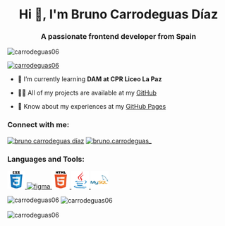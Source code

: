 <h1 align="center">Hi 👋, I'm Bruno Carrodeguas Díaz</h1>
<h3 align="center">A passionate frontend developer from Spain</h3>

<p align="left"> <img src="https://komarev.com/ghpvc/?username=carrodeguas06&label=Profile%20views&color=0e75b6&style=flat" alt="carrodeguas06" /> </p>

<p align="left"> <a href="https://github.com/ryo-ma/github-profile-trophy"><img src="https://github-profile-trophy.vercel.app/?username=carrodeguas06" alt="carrodeguas06" /></a> </p>

- 🌱 I’m currently learning **DAM at CPR Liceo La Paz**

- 👨‍💻 All of my projects are available at my [GitHub](https://github.com/carrodeguas06)

- 📄 Know about my experiences at my [GitHub Pages](https://carrodeguas06.github.io/)

<h3 align="left">Connect with me:</h3>
<p align="left">
<a href="https://www.linkedin.com/in/bruno-carrodeguas-d%C3%ADaz-3b036834b/" target="blank"><img align="center" src="https://raw.githubusercontent.com/rahuldkjain/github-profile-readme-generator/master/src/images/icons/Social/linked-in-alt.svg" alt="bruno carrodeguas díaz" height="30" width="40" /></a>
<a href="https://instagram.com/bruno.carrodeguas_" target="blank"><img align="center" src="https://raw.githubusercontent.com/rahuldkjain/github-profile-readme-generator/master/src/images/icons/Social/instagram.svg" alt="bruno.carrodeguas_" height="30" width="40" /></a>
</p>

<h3 align="left">Languages and Tools:</h3>
<p align="left"> <a href="https://www.w3schools.com/css/" target="_blank" rel="noreferrer"> <img src="https://raw.githubusercontent.com/devicons/devicon/master/icons/css3/css3-original-wordmark.svg" alt="css3" width="40" height="40"/> </a> <a href="https://www.figma.com/" target="_blank" rel="noreferrer"> <img src="https://www.vectorlogo.zone/logos/figma/figma-icon.svg" alt="figma" width="40" height="40"/> </a> <a href="https://www.w3.org/html/" target="_blank" rel="noreferrer"> <img src="https://raw.githubusercontent.com/devicons/devicon/master/icons/html5/html5-original-wordmark.svg" alt="html5" width="40" height="40"/> </a> <a href="https://www.java.com" target="_blank" rel="noreferrer"> <img src="https://raw.githubusercontent.com/devicons/devicon/master/icons/java/java-original.svg" alt="java" width="40" height="40"/> </a> <a href="https://www.mysql.com/" target="_blank" rel="noreferrer"> <img src="https://raw.githubusercontent.com/devicons/devicon/master/icons/mysql/mysql-original-wordmark.svg" alt="mysql" width="40" height="40"/> </a> </p>

<p><img align="left" src="https://github-readme-stats.vercel.app/api/top-langs?username=carrodeguas06&show_icons=true&locale=en&layout=compact" alt="carrodeguas06" /></p>

<p>&nbsp;<img align="center" src="https://github-readme-stats.vercel.app/api?username=carrodeguas06&show_icons=true&locale=en" alt="carrodeguas06" /></p>

<p><img align="center" src="https://github-readme-streak-stats.herokuapp.com/?user=carrodeguas06&" alt="carrodeguas06" /></p>

